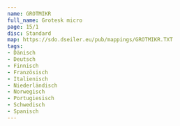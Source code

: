 ```yaml
---
name: GROTMIKR
full_name: Grotesk micro
page: 15/1
disc: Standard
map: https://sdo.dseiler.eu/pub/mappings/GROTMIKR.TXT
tags:
- Dänisch
- Deutsch
- Finnisch
- Französisch
- Italienisch
- Niederländisch
- Norwegisch
- Portugiesisch
- Schwedisch
- Spanisch
---
```

